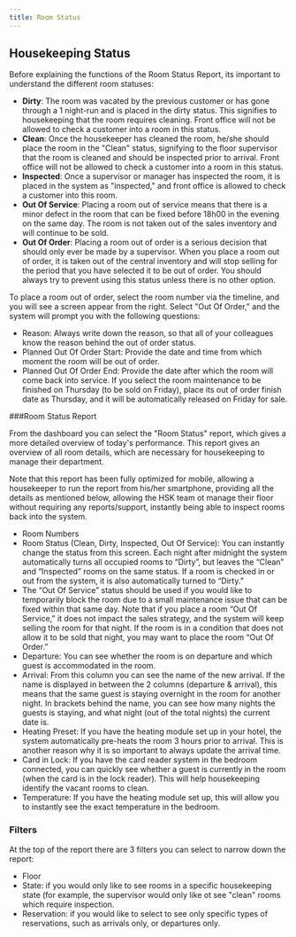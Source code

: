 ```yaml
---
title: Room Status
---
```


## Housekeeping Status

Before explaining the functions of the Room Status Report, its important to understand the different room statuses:

- **Dirty**: The room was vacated by the previous customer or has gone through a 1 night-run and is placed in the dirty status. This signifies to housekeeping that the room requires cleaning. Front office will not be allowed to check a customer into a room in this status.
- **Clean**: Once the housekeeper has cleaned the room, he/she should place the room in the "Clean" status, signifying to the floor supervisor that the room is cleaned and should be inspected prior to arrival. Front office will not be allowed to check a customer into a room in this status.
- **Inspected**: Once a supervisor or manager has inspected the room, it is placed in the system as "inspected," and front office is allowed to check a customer into this room.
- **Out Of Service**: Placing a room out of service means that there is a minor defect in the room that can be fixed before 18h00 in the evening on the same day. The room is not taken out of the sales inventory and will continue to be sold.
- **Out Of Order**: Placing a room out of order is a serious decision that should only ever be made by a supervisor. When you place a room out of order, it is taken out of the central inventory and will stop selling for the period that you have selected it to be out of order. You should always try to prevent using this status unless there is no other option.

To place a room out of order, select the room number via the timeline, and you will see a screen appear from the right. Select "Out Of Order," and the system will prompt you with the following questions:

- Reason: Always write down the reason, so that all of your colleagues know the reason behind the out of order status.
- Planned Out Of Order Start: Provide the date and time from which moment the room will be out of order.
- Planned Out Of Order End: Provide the date after which the room will come back into service. If you select the room maintenance to be finished on Thursday (to be sold on Friday), place its out of order finish date as Thursday, and it will be automatically released on Friday for sale.

###Room Status Report

From the dashboard you can select the "Room Status" report, which gives a more detailed overview of today's performance. This report gives an overview of all room details, which are necessary for housekeeping to manage their department.

Note that this report has been fully optimized for mobile, allowing a housekeeper to run the report from his/her smartphone, providing all the details as mentioned below, allowing the HSK team ot manage their floor without requiring any reports/support, instantly being able to inspect rooms back into the system.

- Room Numbers
- Room Status (Clean, Dirty, Inspected, Out Of Service): You can instantly change the status from this screen. Each night after midnight the system automatically turns all occupied rooms to “Dirty”, but leaves the “Clean” and “Inspected” rooms on the same status. If a room is checked in or out from the system, it is also automatically turned to “Dirty.”
- The “Out Of Service” status should be used if you would like to temporarily block the room due to a small maintenance issue that can be fixed within that same day. Note that if you place a room “Out Of Service,” it does not impact the sales strategy, and the system will keep selling the room for that night. If the room is in a condition that does not allow it to be sold that night, you may want to place the room “Out Of Order.”
- Departure: You can see whether the room is on departure and which guest is accommodated in the room.
- Arrival: From this column you can see the name of the new arrival. If the name is displayed in between the 2 columns (departure  & arrival), this means that the same guest is staying overnight in the room for another night. In brackets behind the name, you can see how many nights the guests is staying, and what night (out of the total nights) the current date is.
- Heating Preset: If you have the heating module set up in your hotel, the system automatically pre-heats the room 3 hours prior to arrival. This is another reason why it is so important to always update the arrival time.
- Card in Lock: If you have the card reader system in the bedroom connected, you can quickly see whether a guest is currently in the room (when the card is in the lock reader). This will help housekeeping identify the vacant rooms to clean.
- Temperature: If you have the heating module set up, this will allow you to instantly see the exact temperature in the bedroom.

### Filters

At the top of the report there are 3 filters you can select to narrow down the report:
- Floor
- State: if you would only like to see rooms in a specific housekeeping state (for example, the supervisor would only like ot see "clean" rooms which require inspection.
- Reservation: if you would like to select to see only specific types of reservations, such as arrivals only, or departures only.

